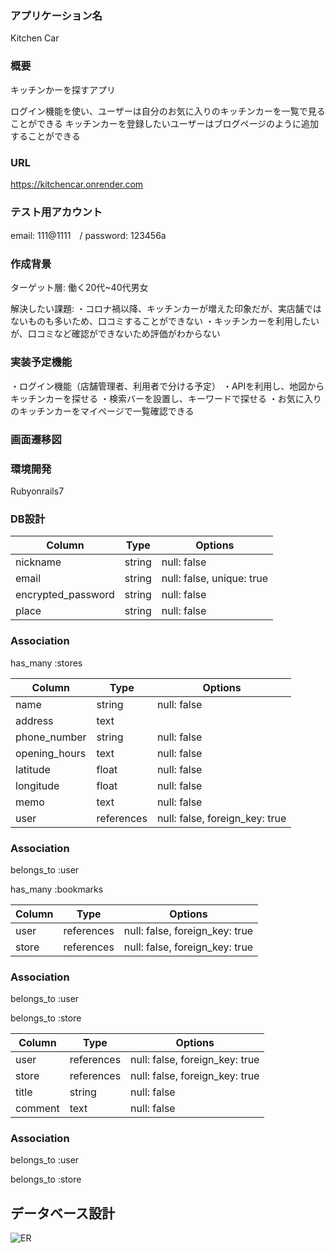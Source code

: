### アプリケーション名
Kitchen Car

### 概要
キッチンかーを探すアプリ

ログイン機能を使い、ユーザーは自分のお気に入りのキッチンカーを一覧で見ることができる
キッチンカーを登録したいユーザーはブログページのように追加することができる

### URL
https://kitchencar.onrender.com

### テスト用アカウント
email: 111@1111　/ 
password: 123456a


### 作成背景
ターゲット層: 働く20代~40代男女

解決したい課題: 
・コロナ禍以降、キッチンカーが増えた印象だが、実店舗ではないものも多いため、口コミすることができない
・キッチンカーを利用したいが、口コミなど確認ができないため評価がわからない

### 実装予定機能
・ログイン機能（店舗管理者、利用者で分ける予定）
・APIを利用し、地図からキッチンカーを探せる
・検索バーを設置し、キーワードで探せる
・お気に入りのキッチンカーをマイページで一覧確認できる



### 画面遷移図


### 環境開発
Rubyonrails7


### DB設計

<!-- usersテーブル -->
| Column             | Type   | Options                   |
| ------------------ | ------ | ----------- |
| nickname            | string  | null: false               |
| email               | string  | null: false, unique: true |
| encrypted_password  | string  | null: false               |
| place               | string  | null: false               |

### Association
has_many :stores


<!-- storesテーブル -->
| Column             | Type   | Options                   |
| ------------------ | ------ | ----------- |
| name          | string      | null: false                    |
| address       | text        |                                |
| phone_number  | string      | null: false                    |
| opening_hours | text        | null: false                    |
| latitude      | float       | null: false                    |
| longitude     | float       | null: false                    |
| memo          | text        | null: false                    |
| user          | references  | null: false, foreign_key: true |

### Association
belongs_to :user

has_many :bookmarks

<!-- bookmarksテーブル -->
| Column             | Type   | Options                   |
| ------------------ | ------ | ----------- |
| user          | references  | null: false, foreign_key: true |
| store         | references  | null: false, foreign_key: true |

### Association
belongs_to :user

belongs_to :store


<!-- reviewsテーブル -->
| Column             | Type   | Options                   |
| ------------------ | ------ | ----------- |
| user    | references  | null: false, foreign_key: true |
| store   | references  | null: false, foreign_key: true |
| title   | string      | null: false                    |
| comment | text        | null: false                    |

### Association
belongs_to :user

belongs_to :store


## データベース設計
![ER](https://gyazo.com/0e642753d5c81b26850a2abcdb669a16.png)